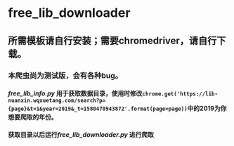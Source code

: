 # free_lib_downloader
## 所需模板请自行安装；需要chromedriver，请自行下载。
### 本爬虫尚为测试版，会有各种bug。
#### *free_lib_info.py* 用于获取数据目录，使用时修改`chrome.get('https://lib-nuanxin.wqxuetang.com/search?p={page}&t=1&year=2019&_t=1580470943872'.format(page=page))`中的2019为你想要爬取的年份。
#### 获取目录以后运行*free_lib_downloader.py* 进行爬取
